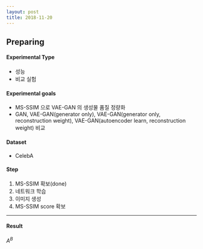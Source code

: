 ```yaml
---
layout: post
title: 2018-11-20
---
```

## **Preparing**

#### **Experimental Type**
- 성능
- 비교 실험


#### **Experimental goals**
- MS-SSIM 으로 VAE-GAN 의 생성물 품질 정량화
- GAN, VAE-GAN(generator only), VAE-GAN(generator only, reconstruction weight), VAE-GAN(autoencoder learn, reconstruction weight) 비교

#### **Dataset**
- CelebA


#### **Step**
1. MS-SSIM 확보(done)
2. 네트워크 학습
3. 이미지 생성
4. MS-SSIM score 확보

* * *
#### **Result**
${A}^{B}$

